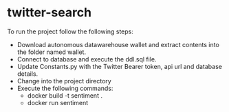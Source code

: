 # twitter-search

To run the project follow the following steps:

- Download autonomous datawarehouse wallet and extract contents into the folder named wallet.
- Connect to database and execute the ddl.sql file.
- Update Constants.py with the Twitter Bearer token, api url and database details.
- Change into the project directory
- Execute the following commands:
    - docker build -t sentiment .
    - docker run sentiment